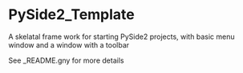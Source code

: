 # PySide2_Template

A skelatal frame work for starting PySide2 projects,
with basic menu window and a window with a toolbar

See _README.gny for more details
